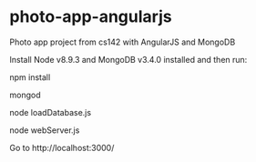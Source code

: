 # photo-app-angularjs
Photo app project from cs142 with AngularJS and MongoDB

Install Node v8.9.3 and MongoDB v3.4.0 installed and then run:

npm install

mongod

node loadDatabase.js

node webServer.js

Go to http://localhost:3000/
